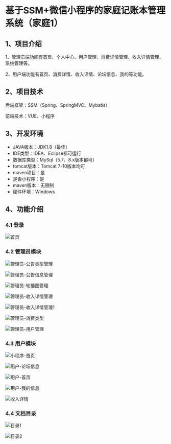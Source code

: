 # 基于SSM+微信小程序的家庭记账本管理系统（家庭1）

## 1、项目介绍

1、管理员端功能有首页、个人中心、用户管理，消费详情管理、收入详情管理、系统管理等。

2、用户端功能有首页、消费详情、收入详情、论坛信息、我的等功能。

## 2、项目技术

后端框架：SSM（Spring、SpringMVC、Mybatis）

前端技术：VUE、小程序

## 3、开发环境

- JAVA版本：JDK1.8（最佳）
- IDE类型：IDEA、Eclipse都可运行
- 数据库类型：MySql（5.7、8.x版本都可） 
- tomcat版本：Tomcat 7-10版本均可
- maven项目：是
- 是否小程序：是
- maven版本：无限制
- 硬件环境：Windows

## 4、功能介绍

### 4.1 登录

![首页](https://www.codemarket.fun/202407141812342.png)

### 4.2 管理员模块

![管理员-公告类型管理](https://www.codemarket.fun/202407141812724.png)

![管理员-公告信息管理](https://www.codemarket.fun/202407141812735.png)

![管理员-轮播图管理](https://www.codemarket.fun/202407141812730.png)

![管理员-收入详情管理](https://www.codemarket.fun/202407141812748.png)

![管理员-收入详情管理1](https://www.codemarket.fun/202407141812759.png)

![管理员-消费类型](https://www.codemarket.fun/202407141812774.png)

![管理员-用户管理](https://www.codemarket.fun/202407141812362.png)

### 4.3 用户模块

![小程序-首页](https://www.codemarket.fun/202407141812240.png)

![用户-论坛信息](https://www.codemarket.fun/202407141812253.png)

![用户-首页](https://www.codemarket.fun/202407141812255.png)

![用户-我的信息](https://www.codemarket.fun/202407141812267.png)

![收入详情](https://www.codemarket.fun/202407141812270.png)

### 4.4 文档目录

![目录1](https://www.codemarket.fun/202407141812908.png)

![目录2](https://www.codemarket.fun/202407141812917.png)

